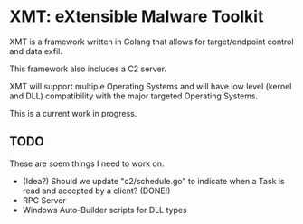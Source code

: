 # XMT: eXtensible Malware Toolkit

XMT is a framework written in Golang that allows for target/endpoint control and data exfil.

This framework also includes a C2 server.

XMT will support multiple Operating Systems and will have low level (kernel and DLL) compatibility with the major targeted Operating Systems.

This is a current work in progress.

## TODO

These are soem things I need to work on.

- (Idea?) Should we update "c2/schedule.go" to indicate when a Task is read and accepted by a client? (DONE!)
- RPC Server
- Windows Auto-Builder scripts for DLL types
